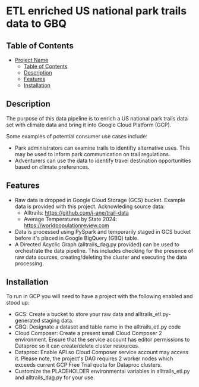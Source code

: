 # ETL enriched US national park trails data to GBQ

## Table of Contents

- [Project Name](#project-name)
  - [Table of Contents](#table-of-contents)
  - [Description](#description)
  - [Features](#features)
  - [Installation](#installation)

## Description

The purpose of this data pipeline is to enrich a US national park trails data set with climate data and bring it into Google Cloud Platform (GCP). 

Some examples of potential consumer use cases include: 
 - Park administrators can examine trails to identifty alternative uses. This may be used to inform park communication on trail regulations.
 - Adventurers can use the data to identify travel destination opportunities based on climate preferences.

## Features

  - Raw data is dropped in Google Cloud Storage (GCS) bucket. Example data is provided with this project. Acknowleding source data: 
    - Alltrails: https://github.com/j-ane/trail-data
    - Average Temperatures by State 2024: https://worldpopulationreview.com 
  - Data is processed using PySpark and temporarily staged in GCS bucket before it's placed in Google BigQuery (GBQ) table.
  - A Directed Acyclic Graph (alltrails_dag.py provided) can be used to orchestrate the data pipeline. This includes checking for the presence of raw data sources, creating/deleting the cluster and executing the data processing.

## Installation

To run in GCP you will need to have a project with the following enabled and stood up:
 - GCS: Create a bucket to store your raw data and alltrails_etl.py-generated staging data.
 - GBQ: Designate a dataset and table name in the alltrails_etl.py code
 - Cloud Composer: Create a present small Cloud Composer 2 environment. Ensure that the service account has editor permissions to Dataproc so it can create/delete cluster resources. 
 - Dataproc: Enable API so Cloud Composer service account may access it. Please note, the project's DAG requires 2 worker nodes which exceeds current GCP Free Trial quota for Dataproc clusters.
 - Customize the PLACEHOLDER environmental variables in alltrails_etl.py and alltrails_dag.py for your use.
